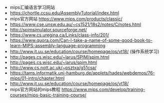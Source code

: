- mips汇编语言学习网站
- https://chortle.ccsu.edu/AssemblyTutorial/index.html
- mips官方网站  https://www.mips.com/products/classic/
- https://www.cse.unsw.edu.au/~cs1521/18s2/notes/C/notes.html
- http://spimsimulator.sourceforge.net/
- https://www.cs.uregina.ca/Links/class-info/201/
- https://www.quora.com/Can-I-take-a-name-of-some-good-book-to-learn-MIPS-assembly-language-programming
- http://www.it.uu.se/education/course/homepage/os/vt18/ (操作系统学习)
- http://pages.cs.wisc.edu/~larus/SPIM/spim.html
- http://pages.cs.wisc.edu/~larus/spim.html
- http://www.cs.nott.ac.uk/~psztxa/g51csa/
- https://tams.informatik.uni-hamburg.de/applets/hades/webdemos/76-mips/01-intro/chapter.html
- http://www.it.uu.se/education/course/homepage/os/vt18/
- mips官方网站的mips教程 https://www.mips.com/develop/training-courses/mips-basic-training-course/

